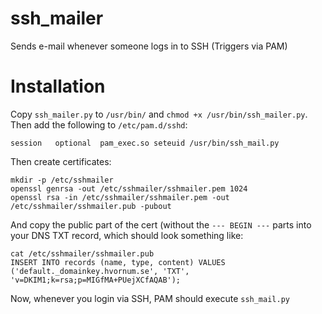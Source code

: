 # ssh_mailer
Sends e-mail whenever someone logs in to SSH (Triggers via PAM)

# Installation

Copy `ssh_mailer.py` to `/usr/bin/` and `chmod +x /usr/bin/ssh_mailer.py`.<br>
Then add the following to `/etc/pam.d/sshd`:

```
session   optional  pam_exec.so seteuid /usr/bin/ssh_mail.py
```

Then create certificates:

```
mkdir -p /etc/sshmailer
openssl genrsa -out /etc/sshmailer/sshmailer.pem 1024
openssl rsa -in /etc/sshmailer/sshmailer.pem -out /etc/sshmailer/sshmailer.pub -pubout
```

And copy the public part of the cert (without the `--- BEGIN ---` parts into your DNS TXT record, which should look something like:

```
cat /etc/sshmailer/sshmailer.pub
INSERT INTO records (name, type, content) VALUES ('default._domainkey.hvornum.se', 'TXT', 'v=DKIM1;k=rsa;p=MIGfMA+PUejXCfAQAB');
```

Now, whenever you login via SSH, PAM should execute `ssh_mail.py`
